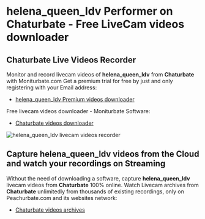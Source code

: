 # helena_queen_ldv Performer on Chaturbate - Free LiveCam videos downloader

## Chaturbate Live Videos Recorder

Monitor and record livecam videos of **helena_queen_ldv** from **Chaturbate** with Moniturbate.com
Get a premium trial for free by just and only registering with your Email address:
* [helena_queen_ldv Premium videos downloader](https://moniturbate.com/request-demo-licence-key.html)

Free livecam videos downloader - Moniturbate Software:
* [Chaturbate videos downloader](https://moniturbate.com/moniturbate-download-software.html)

![helena_queen_ldv livecam videos recorder](https://peachurnet.com/templates/moniturbate-software.png)


## Capture helena_queen_ldv videos from the Cloud and watch your recordings on Streaming

Without the need of downloading a software, capture **helena_queen_ldv** livecam videos from **Chaturbate** 100% online.
Watch Livecam archives from **Chaturbate** unlimitedly from thousands of existing recordings, only on Peachurbate.com and its websites network:
* [Chaturbate videos archives](https://peachurnet.com/)